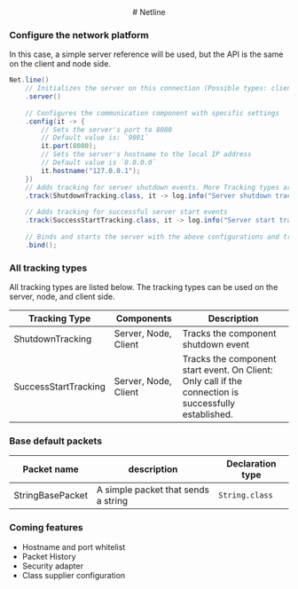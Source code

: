 <div align="center">
# Netline
</div>

### Configure the network platform
In this case, a simple server reference will be used, but the API is the same on the client and node side.
```java
Net.line()
    // Initializes the server on this connection (Possible types: client, node)
    .server()
    
    // Configures the communication component with specific settings
    .config(it -> {
        // Sets the server's port to 8080
        // Default value is: `9091`
        it.port(8080);
        // Sets the server's hostname to the local IP address
        // Default value is `0.0.0.0`
        it.hostname("127.0.0.1");
    })
    // Adds tracking for server shutdown events. More Tracking types are be listed below
    .track(ShutdownTracking.class, it -> log.info("Server shutdown tracking: {}", it))
        
    // Adds tracking for successful server start events
    .track(SuccessStartTracking.class, it -> log.info("Server start tracking: {}", it))
        
    // Binds and starts the server with the above configurations and tracking settings
    .bind();

```
### All tracking types
All tracking types are listed below. The tracking types can be used on the server, node, and client side.

| Tracking Type        | Components           | Description                                                                                           |
|----------------------|----------------------|-------------------------------------------------------------------------------------------------------|
| ShutdownTracking     | Server, Node, Client | Tracks the component shutdown event                                                                   |
| SuccessStartTracking | Server, Node, Client | Tracks the component start event. On Client: Only call if the connection is successfully established. |

### Base default packets

| Packet name      | description                         | Declaration type |
|------------------|-------------------------------------|------------------|
| StringBasePacket | A simple packet that sends a string | `String.class`   |


### Coming features

- Hostname and port whitelist 
- Packet History
- Security adapter
- Class supplier configuration